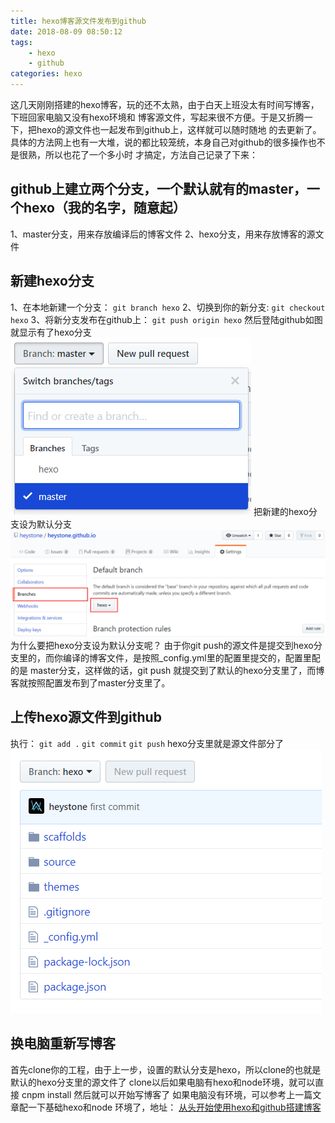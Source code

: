 ```yaml
---
title: hexo博客源文件发布到github
date: 2018-08-09 08:50:12
tags:
    - hexo
    - github
categories: hexo
---
```

这几天刚刚搭建的hexo博客，玩的还不太熟，由于白天上班没太有时间写博客，下班回家电脑又没有hexo环境和
博客源文件，写起来很不方便。于是又折腾一下，把hexo的源文件也一起发布到github上，这样就可以随时随地
的去更新了。
具体的方法网上也有一大堆，说的都比较笼统，本身自己对github的很多操作也不是很熟，所以也花了一个多小时
才搞定，方法自己记录了下来：
## github上建立两个分支，一个默认就有的master，一个hexo（我的名字，随意起）
  1、master分支，用来存放编译后的博客文件
  2、hexo分支，用来存放博客的源文件
## 新建hexo分支
  1、在本地新建一个分支：
  `git branch hexo`
  2、切换到你的新分支: 
  `git checkout hexo`
  3、将新分支发布在github上： 
  `git push origin hexo`
  然后登陆github如图就显示有了hexo分支
  ![](/images/sourcetogithub/branch.png)
  把新建的hexo分支设为默认分支
  ![](/images/sourcetogithub/default.png)
  为什么要把hexo分支设为默认分支呢？
  由于你git push的源文件是提交到hexo分支里的，而你编译的博客文件，是按照_config.yml里的配置里提交的，配置里配的是
  master分支，这样做的话，git push 就提交到了默认的hexo分支里了，而博客就按照配置发布到了master分支里了。
## 上传hexo源文件到github
  执行：
  `git add .`
  `git commit`
  `git push`
  hexo分支里就是源文件部分了
  ![](/images/sourcetogithub/hexosource.png)

## 换电脑重新写博客
  首先clone你的工程，由于上一步，设置的默认分支是hexo，所以clone的也就是默认的hexo分支里的源文件了
  clone以后如果电脑有hexo和node环境，就可以直接
  cnpm install
  然后就可以开始写博客了
  如果电脑没有环境，可以参考上一篇文章配一下基础hexo和node 环境了，地址：
  [从头开始使用hexo和github搭建博客](http://heyheystone.com/2018/08/01/%E6%89%8B%E6%8A%8A%E6%89%8B%E6%95%99%E4%BD%A0%E5%A6%82%E4%BD%95%E7%94%A8hexo%E5%92%8Cgithub%E6%90%AD%E5%BB%BA%E5%8D%9A%E5%AE%A2/#more)
  
